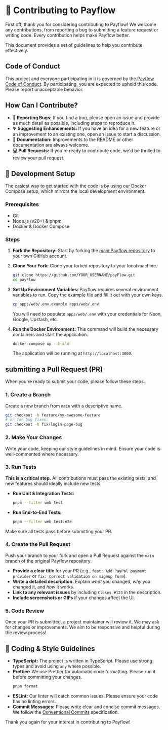 # 🤝 Contributing to Payflow

First off, thank you for considering contributing to Payflow! We welcome any contributions, from reporting a bug to submitting a feature request or writing code. Every contribution helps make Payflow better.

This document provides a set of guidelines to help you contribute effectively.

## Code of Conduct

This project and everyone participating in it is governed by the [Payflow Code of Conduct](CODE_OF_CONDUCT.md). By participating, you are expected to uphold this code. Please report unacceptable behavior.

## How Can I Contribute?

*   **🐛 Reporting Bugs:** If you find a bug, please open an issue and provide as much detail as possible, including steps to reproduce it.
*   **✨ Suggesting Enhancements:** If you have an idea for a new feature or an improvement to an existing one, open an issue to start a discussion.
*   **📝 Documentation:** Improvements to the README or other documentation are always welcome.
*   **💻 Pull Requests:** If you're ready to contribute code, we'd be thrilled to review your pull request.

## 🚀 Development Setup

The easiest way to get started with the code is by using our Docker Compose setup, which mirrors the local development environment.

### Prerequisites

*   Git
*   Node.js (v20+) & pnpm
*   Docker & Docker Compose

### Steps

1.  **Fork the Repository:**
    Start by forking the [main Payflow repository](https://github.com/kunalPisolkar24/payFlow.git) to your own GitHub account.

2.  **Clone Your Fork:**
    Clone your forked repository to your local machine.
    ```sh
    git clone https://github.com/YOUR_USERNAME/payFlow.git
    cd payFlow
    ```

3.  **Set Up Environment Variables:**
    Payflow requires several environment variables to run. Copy the example file and fill it out with your own keys.
    ```sh
    cp apps/web/.env.example apps/web/.env
    ```
    You will need to populate `apps/web/.env` with your credentials for Neon, Google, Upstash, etc.

4.  **Run the Docker Environment:**
    This command will build the necessary containers and start the application.
    ```sh
    docker-compose up --build
    ```
    The application will be running at `http://localhost:3000`.

##  submitting a Pull Request (PR)

When you're ready to submit your code, please follow these steps.

### 1. Create a Branch

Create a new branch from `main` with a descriptive name.

```sh
git checkout -b feature/my-awesome-feature
# or for bug fixes:
git checkout -b fix/login-page-bug
```

### 2. Make Your Changes

Write your code, keeping our style guidelines in mind. Ensure your code is well-commented where necessary.

### 3. Run Tests

**This is a critical step.** All contributions must pass the existing tests, and new features should ideally include new tests.

*   **Run Unit & Integration Tests:**
    ```sh
    pnpm --filter web test
    ```
*   **Run End-to-End Tests:**
    ```sh
    pnpm --filter web test:e2e
    ```

Make sure all tests pass before submitting your PR.

### 4. Create the Pull Request

Push your branch to your fork and open a Pull Request against the `main` branch of the original Payflow repository.

*   **Provide a clear title** for your PR (e.g., `feat: Add PayPal payment provider` or `fix: Correct validation on signup form`).
*   **Write a detailed description.** Explain *what* you changed, *why* you changed it, and *how* it works.
*   **Link to any relevant issues** by including `Closes #123` in the description.
*   **Include screenshots or GIFs** if your changes affect the UI.

### 5. Code Review

Once your PR is submitted, a project maintainer will review it. We may ask for changes or improvements. We aim to be responsive and helpful during the review process!

## 🎨 Coding & Style Guidelines

*   **TypeScript:** The project is written in TypeScript. Please use strong types and avoid using `any` where possible.
*   **Prettier:** We use Prettier for automatic code formatting. Please run it before committing your changes.
    ```sh
    pnpm format
    ```
*   **ESLint:** Our linter will catch common issues. Please ensure your code has no linting errors.
*   **Commit Messages:** Please write clear and concise commit messages. We follow the [Conventional Commits](https://www.conventionalcommits.org/en/v1.0.0/) specification.

Thank you again for your interest in contributing to Payflow!
